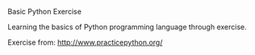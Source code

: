 Basic Python Exercise

Learning the basics of Python programming language through exercise. 

Exercise from: http://www.practicepython.org/
